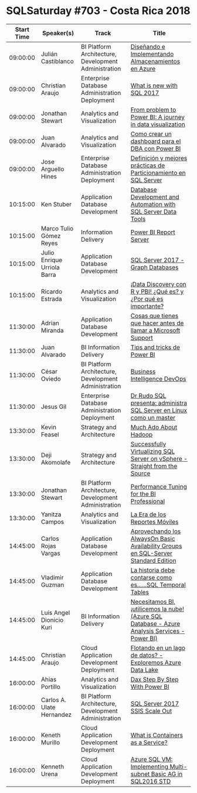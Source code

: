 # SQLSaturday #703 - Costa Rica 2018
Start Time|Speaker(s)|Track|Title
---|---|---|---
09:00:00|Julián Castiblanco|BI Platform Architecture, Development  Administration|[Diseñando e Implementando Almacenamientos en Azure](72898.md)
09:00:00|Christian Araujo|Enterprise Database Administration  Deployment|[What is new with SQL 2017](74049.md)
09:00:00|Jonathan Stewart|Analytics and Visualization|[From problem to Power BI:  A journey in data visualization](74082.md)
09:00:00|Juan Alvarado|Analytics and Visualization|[Como crear un dashboard para el DBA con Power BI](74605.md)
09:00:00|Jose Arguello Hines|Enterprise Database Administration  Deployment|[Definición y mejores prácticas de Particionamiento en SQL Server](74612.md)
10:15:00|Ken Stuber|Application  Database Development|[Database Development and Automation with SQL Server Data Tools](70192.md)
10:15:00|Marco Tulio Gómez Reyes|Information Delivery|[Power BI Report Server](70441.md)
10:15:00|Julio Enrique Urriola Barra|Application  Database Development|[SQL Server 2017 - Graph Databases](74241.md)
10:15:00|Ricardo Estrada|Analytics and Visualization|[¡Data Discovery con R y PBI! ¿Qué es? y ¿Por qué es importante?](74642.md)
11:30:00|Adrian Miranda|Application  Database Development|[Cosas que tienes que hacer antes de llamar a Microsoft Support](70878.md)
11:30:00|Juan Alvarado|BI Information Delivery|[Tips and tricks de Power BI](72546.md)
11:30:00|César Oviedo|BI Platform Architecture, Development  Administration|[Business Intelligence DevOps](74508.md)
11:30:00|Jesus Gil|Enterprise Database Administration  Deployment|[Dr Rudo SQL presenta: administra SQL Server en Linux como un master](74522.md)
13:30:00|Kevin Feasel|Strategy and Architecture|[Much Ado About Hadoop](69822.md)
13:30:00|Deji Akomolafe|Strategy and Architecture|[Successfully Virtualizing SQL Server on vSphere - Straight from the Source](72813.md)
13:30:00|Jonathan Stewart|BI Platform Architecture, Development  Administration|[Performance Tuning for the BI Professional](74083.md)
13:30:00|Yanitza Campos|Analytics and Visualization|[La Era de los Reportes Móviles](74232.md)
14:45:00|Carlos Rojas Vargas|Application  Database Development|[Aprovechando los AlwaysOn Basic Availability Groups en SQL-Server Standard Edition](69695.md)
14:45:00|Vladimir Guzman|Application  Database Development|[La historia debe contarse como es......SQL Temporal Tables](70598.md)
14:45:00|Luis Angel Dionicio Kuri|BI Information Delivery|[Necesitamos BI, ¡utilicemos la nube! (Azure SQL Database - Azure Analysis Services - Power BI)](72035.md)
14:45:00|Christian Araujo|Cloud Application Development  Deployment|[Flotando en un lago de datos? - Exploremos Azure Data Lake](74058.md)
16:00:00|Ahias Portillo|Analytics and Visualization|[Dax Step By Step With Power BI](73811.md)
16:00:00|Carlos A. Ulate Hernandez|BI Platform Architecture, Development  Administration|[SQL Server 2017 SSIS Scale Out](74504.md)
16:00:00|Keneth Murillo|Cloud Application Development  Deployment|[What is Containers as a Service?](74606.md)
16:00:00|Kenneth Urena|Cloud Application Development  Deployment|[Azure SQL VM: Implementing Multi-subnet Basic AG in SQL2016 STD](76927.md)
